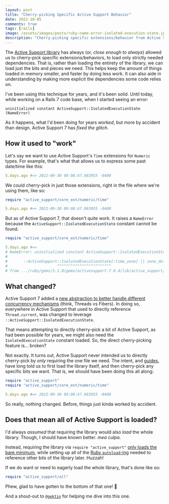 ```yaml
---
layout: post
title: "Cherry-picking Specific Active Support Behavior"
date: 2022-10-05
comments: true
tags: [rails]
image: /assets/images/posts/ruby-name-error-isolated-execution-state.jpg
description: "Cherry-picking specific extensions/behavior from Active Support."
---
```


The [Active Support library](as-lib) has always (or, _close enough to always_) allowed us to cherry-pick specific extensions/behaviors, to load only strictly needed dependencies.
That is, rather than loading the entirety of the library, we can load just the bits and pieces we need.
This helps keep the amount of things loaded in memory smaller, and faster by doing less work.
It can also aide in understanding by making more explicit the dependencies some code relies on.

I've been using this technique for years, and it's been solid.
Until today, while working on a Rails 7 code base, when I started seeing an error: 

```console
uninitialized constant ActiveSupport::IsolatedExecutionState (NameError)
```

As it happens, what I'd been doing for years _worked_, but more by accident than design.
Active Support 7 has _fixed the glitch_.

<!-- more -->

## How it used to "work"

Let's say we want to use Active Support's `Time` extensions for `Numeric` types.
For example, that's what that allows us to express some past date/time like this:

```ruby
5.days.ago #=> 2022-09-30 09:08:47.983955 -0400
```

We could cherry-pick in just those extensions, right in the file where we're using them, like so:

```ruby
require "active_support/core_ext/numeric/time"

5.days.ago #=> 2022-09-30 09:08:47.983955 -0400
```

But as of Active Support 7, that doesn't quite work.
It raises a `NameError` because the `ActiveSupport::IsolatedExecutionState` constant cannot be found.

```ruby
require "active_support/core_ext/numeric/time"

5.days.ago #=>
# NameError: uninitialized constant ActiveSupport::IsolatedExecutionState
# 
#       ::ActiveSupport::IsolatedExecutionState[:time_zone] || zone_default
#                      ^^^^^^^^^^^^^^^^^^^^^^^^
# from .../ruby/gems/3.1.0/gems/activesupport-7.0.4/lib/active_support/core_ext/time/zones.rb:15:in `zone'
```

## What changed?

Active Support 7 added a [new abstraction to better handle different concurrency mechanisms](as-pr-concurrency) (think, Threads vs Fibers).
In doing so, everywhere in Active Support that used to directly reference `Thread.current`, was changed to leverage `::ActiveSupport::IsolatedExecutionState`.

That means attempting to directly cherry-pick a bit of Active Support, as had been possible for years, we might also need the `IsolatedExecutionState` constant loaded.
So, the direct cherry-picking feature is… broken?

Not exactly.
It turns out, Active Support never intended us to directly cherry-pick by _only_ requiring the one file we need.
The intent, and [guides][as-guide-core-ext], have long told us to first load the library itself, and then cherry-pick any specific bits we want.
That is, we should have been doing this all along:

```ruby
require "active_support"
require "active_support/core_ext/numeric/time"

5.days.ago #=> 2022-09-30 09:08:47.983955 -0400
```

So really, nothing changed.
Before, things just kinda worked by accident.

## Does that mean all of Active Support is loaded?

I'd always _assumed_ that requiring the library would also _load_ the whole library.
Though, I should have known better.
_mea culpa_.

Instead, requiring the library via `require "active_support"` [only loads the bare minimum](as-source), while setting up all of the [Ruby `autoload`-ing](ruby-autoload) needed to reference other bits of the library later.
Huzzah!

If we do want or need to eagerly load the whole library, that's done like so:

```ruby
require "active_support/all"
```

Phew, glad to have gotten to the bottom of that one! 🎉

And a shout-out to [`@gektin`](https://github.com/gektin) for helping me dive into this one.

[as-guide-core-ext]: https://guides.rubyonrails.org/active_support_core_extensions.html#how-to-load-core-extensions "Stand-Alone Active Support"
[as-lib]: https://edgeguides.rubyonrails.org/active_support_core_extensions.html "Active Support Core Extensions"
[as-pr-concurrecy]: https://github.com/rails/rails/pull/43596 "Introduce ActiveSupport::IsolatedExecutionState for internal use"
[as-source]: https://github.com/rails/rails/blob/7-0-stable/activesupport/lib/active_support.rb#L33
[ruby-autoload]: https://medium.com/rubycademy/the-autoload-method-in-ruby-11fd079562ef "The autoload Method in Ruby"
